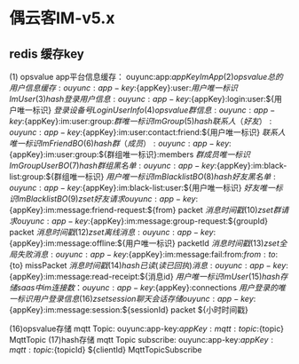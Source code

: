 # 偶云客IM-v5.x
## redis 缓存key 
(1)  opsvalue app平台信息缓存： ouyunc:app:${appKey}                                ImApp
(2) opsvalue总的用户信息缓存:     ouyunc:app-key:${appKey}:user:${用户唯一标识}                         ImUser
(3) hash登录用户信息:     ouyunc:app-key:${appKey}:login:user:${用户唯一标识}             ${登录设备号}             LoginUserInfo
(4) opsvalue群信息:     ouyunc:app-key:${appKey}:im:user:group:${群唯一标识}                   ImGroup
(5) hash联系人（好友）:    ouyunc:app-key:${appKey}:im:user:contact:friend:${用户唯一标识}              ${联系人唯一标识}    ImFriendBO           
(6) hash群（成员）:       ouyunc:app-key:${appKey}:im:user:group:${群组唯一标识}:members        ${群成员唯一标识}    ImGroupUserBO
(7) hash 群组黑名单:    ouyunc:app-key:${appKey}:im:black-list:group:${群组唯一标识}              ${用户唯一标识}    ImBlacklistBO
(8) hash 好友黑名单:    ouyunc:app-key:${appKey}:im:black-list:user:${用户唯一标识}              ${好友唯一标识}    ImBlacklistBO
(9) zset好友请求    ouyunc:app-key:${appKey}:im:message:friend-request:${from}         packet     ${消息时间戳}                    
(10) zset群请求    ouyunc:app-key:${appKey}:im:message:group-request:${groupId}         packet     ${消息时间戳}
(12) zset离线消息:   ouyunc:app-key:${appKey}:im:message:offline:${用户唯一标识}               packetId            ${消息时间戳}
(13) zset全局失败消息:     ouyunc:app-key:${appKey}:im:message:fail:from:${from}:to:${to}            missPacket            ${消息时间戳}
(14) hash 已读(读已回执)消息:    ouyunc:app-key:${appKey}:im:message:read-receipt:${消息id}              ${用户唯一标识}    ImUser
(15) hash存储 saas 中 im 连接数： ouyunc:app-key:${appKey}:connections             ${用户登录的唯一标识}  用户登录信息
(16) zset session 聊天会话存储    ouyunc:app-key:${appKey}:im:message:session:${sessionId}  packet   ${小时时间戳}

(16)opsvalue存储 mqtt Topic:     ouyunc:app-key:${appKey}:mqtt:topic:${topic}      MqttTopic
(17)hash存储 mqtt Topic subscribe:     ouyunc:app-key:${appKey}:mqtt:topic:${topicId}   ${clientId}    MqttTopicSubscribe

